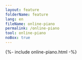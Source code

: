 ```yaml
---
layout: feature
folderName: feature
lang: en
fileName: online-piano
permalink: /online-piano
tool: online-piano
noBox: true
---
```


{%- include online-piano.html -%}
